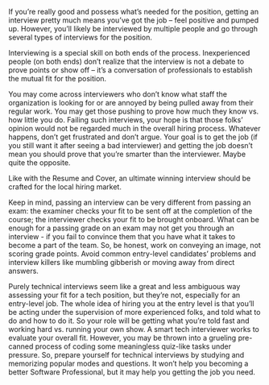 If you’re really good and possess what’s needed for the position, getting an interview pretty much means you’ve got the job – feel positive and pumped up. However, you’ll likely be interviewed by multiple people and go through several types of interviews for the position.

Interviewing is a special skill on both ends of the process. Inexperienced people (on both ends) don’t realize that the interview is not a debate to prove points or show off – it’s a conversation of professionals to establish the mutual fit for the position.

You may come across interviewers who don’t know what staff the organization is looking for or are annoyed by being pulled away from their regular work. You may get those pushing to prove how much they know vs. how little you do. Failing such interviews, your hope is that those folks’ opinion would not be regarded much in the overall hiring process. Whatever happens, don’t get frustrated and don’t argue. Your goal is to get the job (if you still want it after seeing a bad interviewer) and getting the job doesn’t mean you should prove that you’re smarter than the interviewer. Maybe quite the opposite.

Like with the Resume and Cover, an ultimate winning interview should be crafted for the local hiring market.

Keep in mind, passing an interview can be very different from passing an exam: the examiner checks your fit to be sent off at the completion of the course; the interviewer checks your fit to be brought onboard. What can be enough for a passing grade on an exam may not get you through an interview - if you fail to convince them that you have what it takes to become a part of the team. So, be honest, work on conveying an image, not scoring grade points. Avoid common entry-level candidates’ problems and interview killers like mumbling gibberish or moving away from direct answers.

Purely technical interviews seem like a great and less ambiguous way assessing your fit for a tech position, but they’re not, especially for an entry-level job. The whole idea of hiring you at the entry level is that you’ll be acting under the supervision of more experienced folks, and told what to do and how to do it. So your role will be getting what you’re told fast and working hard vs. running your own show. A smart tech interviewer works to evaluate your overall fit. However, you may be thrown into a grueling pre-canned process of coding some meaningless quiz-like tasks under pressure. So, prepare yourself for technical interviews by studying and memorizing popular modes and questions. It won’t help you becoming a better Software Professional, but it may help you getting the job you need.
